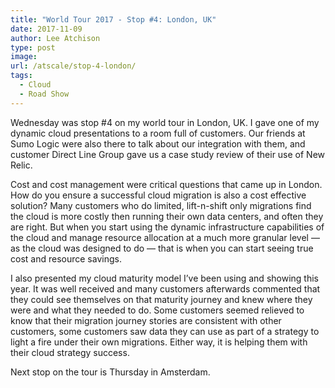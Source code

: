 ```yaml
---
title: "World Tour 2017 - Stop #4: London, UK"
date: 2017-11-09
author: Lee Atchison
type: post
image: 
url: /atscale/stop-4-london/
tags:
  - Cloud
  - Road Show
---
```


Wednesday was stop #4 on my world tour in London, UK. I gave one of my dynamic cloud presentations to a room full of customers. Our friends at Sumo Logic were also there to talk about our integration with them, and customer Direct Line Group gave us a case study review of their use of New Relic.

<!--more-->

Cost and cost management were critical questions that came up in London. How do you ensure a successful cloud migration is also a cost effective solution? Many customers who do limited, lift-n-shift only migrations find the cloud is more costly then running their own data centers, and often they are right. But when you start using the dynamic infrastructure capabilities of the cloud and manage resource allocation at a much more granular level — as the cloud was designed to do — that is when you can start seeing true cost and resource savings.

I also presented my cloud maturity model I’ve been using and showing this year. It was well received and many customers afterwards commented that they could see themselves on that maturity journey and knew where they were and what they needed to do. Some customers seemed relieved to know that their migration journey stories are consistent with other customers, some customers saw data they can use as part of a strategy to light a fire under their own migrations. Either way, it is helping them with their cloud strategy success.

Next stop on the tour is Thursday in Amsterdam.